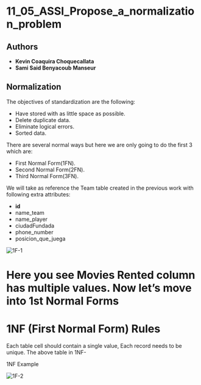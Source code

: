 # 11_05_ASSI_Propose_a_normalization_problem
## Authors  
- **Kevin Coaquira Choquecallata**  
- **Sami Said Benyacoub Manseur**  

## Normalization  
The objectives of standardization are the following:  
- Have stored with as little space as possible.  
- Delete duplicate data.  
- Eliminate logical errors.  
- Sorted data.  

There are several normal ways but here we are only going to do the first 3 which are:  
- First Normal Form(1FN).  
- Second Normal Form(2FN).  
- Third Normal Form(3FN).  

We will take as reference the Team table created in the previous work with following extra attributes:  
- **id**
- name_team
- name_player  
- ciudadFundada
- phone_number
- posicion_que_juega


![1F-1](https://github.com/sami24120/11_05_ASSI_Propose_a_normalization_problem/assets/116269453/5928d1ff-f19b-44ad-b74c-081a61e1a292)

# Here you see Movies Rented column has multiple values. Now let’s move into 1st Normal Forms




# 1NF (First Normal Form) Rules
Each table cell should contain a single value, Each record needs to be unique.
The above table in 1NF-

1NF Example


![1F-2](https://github.com/sami24120/11_05_ASSI_Propose_a_normalization_problem/assets/116269453/f9b0145d-e749-4e0a-b724-e2cff165a8e2)
